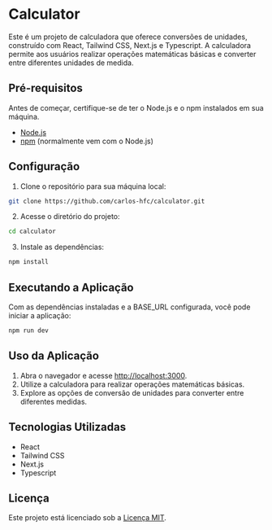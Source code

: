# Calculator

Este é um projeto de calculadora que oferece conversões de unidades, construído com React, Tailwind CSS, Next.js e Typescript. A calculadora permite aos usuários realizar operações matemáticas básicas e converter entre diferentes unidades de medida.

## Pré-requisitos

Antes de começar, certifique-se de ter o Node.js e o npm instalados em sua máquina.

- [Node.js](https://nodejs.org/)
- [npm](https://www.npmjs.com/) (normalmente vem com o Node.js)

## Configuração

1. Clone o repositório para sua máquina local:

```bash
git clone https://github.com/carlos-hfc/calculator.git
```

2. Acesse o diretório do projeto:

```bash
cd calculator
```

3. Instale as dependências:

```bash
npm install
```

## Executando a Aplicação

Com as dependências instaladas e a BASE_URL configurada, você pode iniciar a aplicação:

```bash
npm run dev
```

## Uso da Aplicação

1. Abra o navegador e acesse [http://localhost:3000](http://localhost:3000).
2. Utilize a calculadora para realizar operações matemáticas básicas.
3. Explore as opções de conversão de unidades para converter entre diferentes medidas.

## Tecnologias Utilizadas

- React
- Tailwind CSS
- Next.js
- Typescript

## Licença

Este projeto está licenciado sob a [Licença MIT](LICENSE).